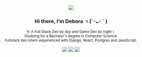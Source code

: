 <div align="center">
  <img src="https://i.pinimg.com/564x/7c/2b/48/7c2b482b2f1929ea449350da67858e97.jpg"> 
  <h3>Hi there, I’m Debora ヽ(´･ᴗ･ ` )</h3>
  <p>
    <sup>
      ☼ A Full Stack Dev by day and Game Dev by night ☾<br>
      Studying for a Bachelor's degree in Computer Science.<br>
      Fullstack dev intern experienced with Django, React, Postgres and JavaScript.
    </sup>
  </p>

[![](https://img.shields.io/badge/-linkedin-0073B1?style=flat-square)](http://linkedin.com/in/deborabuzon)
[![](https://img.shields.io/badge/-twitter-1C9CEA?style=flat-square)](https://twitter.com/debs99_)
[![](https://img.shields.io/badge/-resume-332B40?style=flat-square&color=blue)](https://drive.google.com/file/d/1LgFxxiAkyP6v-9iavsFYcXGcZi22nVL-/view?usp=sharing)

</div>
